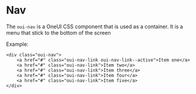 # Nav

The ```oui-nav``` is a OneUI CSS component that is used as a container.
It is a menu that stick to the bottom of the screen

Example:

```
<div class="oui-nav">
    <a href="#" class="oui-nav-link oui-nav-link--active">Item one</a>
    <a href="#" class="oui-nav-link">Item two</a>
    <a href="#" class="oui-nav-link">Item three</a>
    <a href="#" class="oui-nav-link">Item four</a>
    <a href="#" class="oui-nav-link">Item five</a>
</div>
```

